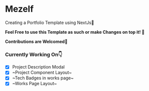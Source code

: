 # Mezelf
Creating a Portfolio Template using NextJs🖤

**Feel Free to use this Template as such or make Changes on top it! 🚀**

**Contributions are Welcomed💙**

### Currently Working On👇
- [x] Project Description Modal
- [x] ~Project Component Layout~
- [x] ~Tech Badges in works page~
- [x] ~Works Page Layout~